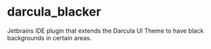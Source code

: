 # darcula_blacker
Jetbrains IDE plugin that extends the Darcula UI Theme to have black backgrounds in certain areas.
